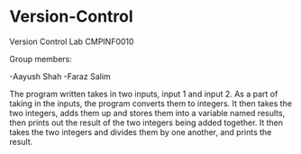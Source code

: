 # Version-Control
Version Control Lab CMPINF0010


Group members:

-Aayush Shah 
-Faraz Salim

The program written takes in two inputs, input 1 and input 2. As a part of taking in the inputs, the program converts them to  integers. It then takes the two integers, adds them up and stores them into a variable named results, then prints out the result of the two integers being added together. It then takes the two integers and divides them by one another, and prints the result.
